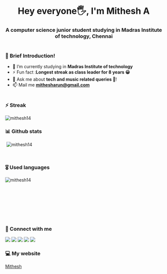 <h1 align="center">Hey everyone🖐, I'm Mithesh A</h1>
<h3 align="center">A computer science junior student studying in Madras Institute of technology, Chennai <br><br></h3>
  
### 📝 Brief Introduction!
- 🔭 I’m currently studying in **Madras Institute of technology**
- ⚡ Fun fact :**Longest streak as class leader for 8 years 😀**
- 💬 Ask me about **tech and music related queries 🤩**!
- 📫 Mail me **mithesharun@gmail.com**<br><br>

### ⚡ Streak
<p><img align="center" src="https://github-readme-streak-stats.herokuapp.com/?user=mithesh14&theme=radical" alt="mithesh14" /></p>

### 📊 Github stats
<p>&nbsp;<img align="center" src="https://github-readme-stats.vercel.app/api?username=mithesh14&show_icons=true&locale=en&theme=radical" alt="mithesh14" /></p><br>

### 🎖️ Used languages
<p><img align="left" src="https://github-readme-stats.vercel.app/api/top-langs?username=mithesh14&show_icons=true&locale=en&layout=compact&theme=radical" alt="mithesh14" />&nbsp;&nbsp;&nbsp;</p><br><br><br><br><br><br>


### 🤟 Connect with me
[<img src="https://img.shields.io/badge/linkedin-%230077B5.svg?&style=for-the-badge&logo=linkedin&logoColor=white&theme=radical" />](https://www.linkedin.com/in/Mithesh14) [<img src = "https://img.shields.io/badge/github-%2320A1F1.svg?&style=for-the-badge&logo=github&logoColor=white&theme=radical">](https://www.github.com/mithesh14) [<img src = "https://img.shields.io/badge/instagram-%2320A1F1.svg?&style=for-the-badge&logo=instagram&logoColor=white&theme=radical">](https://www.instagram.com/mithesh_14_) [<img src = "https://img.shields.io/badge/hackerrank-%2320A1F1.svg?&style=for-the-badge&logo=hackerrank&logoColor=white&theme=radical">](https://www.hackerrank.com/mithesharun) [<img src = "https://img.shields.io/badge/codechef-%2320A1F1.svg?&style=for-the-badge&logo=codechef&logoColor=white&theme=radical">](https://www.instagram.com/mithesh_14_)

### 💻 My website
 <a href="https://mithesh14.netlify.app/">Mithesh</a>
 <br><br>
 
